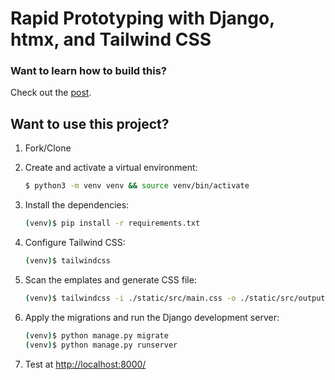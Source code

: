 # Rapid Prototyping with Django, htmx, and Tailwind CSS

### Want to learn how to build this?

Check out the [post](https://testdriven.io/blog/django-htmx-tailwind/).

## Want to use this project?

1. Fork/Clone

1. Create and activate a virtual environment:

    ```sh
    $ python3 -m venv venv && source venv/bin/activate
    ```

1. Install the dependencies:

    ```sh
    (venv)$ pip install -r requirements.txt
    ```

1. Configure Tailwind CSS:

    ```sh
    (venv)$ tailwindcss
    ```

5. Scan the emplates and generate CSS file:

    ```sh
    (venv)$ tailwindcss -i ./static/src/main.css -o ./static/src/output.css --minify
    ```

6. Apply the migrations and run the Django development server:

    ```sh
    (venv)$ python manage.py migrate
    (venv)$ python manage.py runserver
    ```

6. Test at [http://localhost:8000/](http://localhost:8000/)
